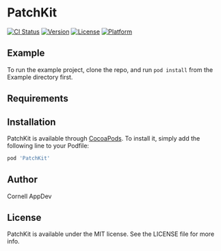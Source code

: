 # PatchKit

[![CI Status](https://img.shields.io/travis/omarrasheed/PatchKit.svg?style=flat)](https://travis-ci.org/cuappdev/chat-ios)
[![Version](https://img.shields.io/cocoapods/v/PatchKit.svg?style=flat)](https://cocoapods.org/pods/PatchKit)
[![License](https://img.shields.io/cocoapods/l/PatchKit.svg?style=flat)](https://cocoapods.org/pods/PatchKit)
[![Platform](https://img.shields.io/cocoapods/p/PatchKit.svg?style=flat)](https://cocoapods.org/pods/PatchKit)

## Example

To run the example project, clone the repo, and run `pod install` from the Example directory first.

## Requirements

## Installation

PatchKit is available through [CocoaPods](https://cocoapods.org). To install
it, simply add the following line to your Podfile:

```ruby
pod 'PatchKit'
```

## Author

Cornell AppDev

## License

PatchKit is available under the MIT license. See the LICENSE file for more info.
